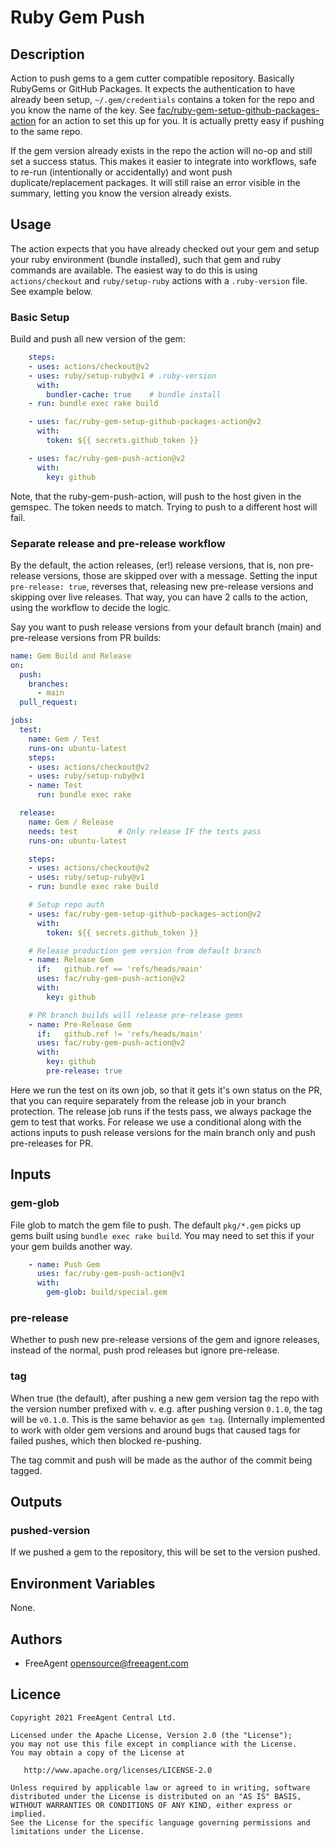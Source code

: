 # Ruby Gem Push

## Description

Action to push gems to a gem cutter compatible repository. Basically RubyGems or GitHub Packages. It expects the authentication to have already been setup, `~/.gem/credentials` contains a token for the repo and you know the name of the key.
See [fac/ruby-gem-setup-github-packages-action](https://github.com/fac/ruby-gem-setup-github-packages-action) for an action to set this up for you. It is actually pretty easy if pushing to the same repo.

If the gem version already exists in the repo the action will no-op and still set a success status. This makes it easier to integrate into workflows, safe to re-run (intentionally or accidentally) and wont push duplicate/replacement packages.
It will still raise an error visible in the summary, letting you know the version already exists.

## Usage

The action expects that you have already checked out your gem and setup your ruby environment (bundle installed), such that gem and ruby commands are available. The easiest way to do this is using `actions/checkout` and `ruby/setup-ruby` actions with a `.ruby-version` file. See example below.

### Basic Setup

Build and push all new version of the gem:

```yaml
    steps:
    - uses: actions/checkout@v2
    - uses: ruby/setup-ruby@v1 # .ruby-version
      with:
        bundler-cache: true    # bundle install
    - run: bundle exec rake build

    - uses: fac/ruby-gem-setup-github-packages-action@v2
      with:
        token: ${{ secrets.github_token }}

    - uses: fac/ruby-gem-push-action@v2
      with:
        key: github
```

Note, that the ruby-gem-push-action, will push to the host given in the gemspec. The token needs to match. Trying to push to a different host will fail.

### Separate release and pre-release workflow


By the default, the action releases, (er!) release versions, that is, non pre-release versions, those are skipped over with a message. Setting the input `pre-release: true`, reverses that, releasing new pre-release versions and skipping over live releases. That way, you can have 2 calls to the action, using the workflow to decide the logic.

Say you want to push release versions from your default branch (main) and pre-release versions from PR builds:

```yaml
name: Gem Build and Release
on:
  push:
    branches:
      - main
  pull_request:

jobs:
  test:
    name: Gem / Test
    runs-on: ubuntu-latest
    steps:
    - uses: actions/checkout@v2
    - uses: ruby/setup-ruby@v1
    - name: Test
      run: bundle exec rake

  release:
    name: Gem / Release
    needs: test         # Only release IF the tests pass
    runs-on: ubuntu-latest

    steps:
    - uses: actions/checkout@v2
    - uses: ruby/setup-ruby@v1
    - run: bundle exec rake build

    # Setup repo auth
    - uses: fac/ruby-gem-setup-github-packages-action@v2
      with:
        token: ${{ secrets.github_token }}

    # Release production gem version from default branch
    - name: Release Gem
      if:   github.ref == 'refs/heads/main'
      uses: fac/ruby-gem-push-action@v2
      with:
        key: github

    # PR branch builds will release pre-release gems
    - name: Pre-Release Gem
      if:   github.ref != 'refs/heads/main'
      uses: fac/ruby-gem-push-action@v2
      with:
        key: github
        pre-release: true
```

Here we run the test on its own job, so that it gets it's own status on the PR, that you can require separately from the release job in your branch protection.
The release job runs if the tests pass, we always package the gem to test that works. For release we use a conditional along with the actions inputs to push release versions for the main branch only and push pre-releases for PR.

## Inputs

### gem-glob

File glob to match the gem file to push. The default `pkg/*.gem` picks up gems built using `bundle exec rake build`. You may need to set this if your your gem builds another way.

```yaml
    - name: Push Gem
      uses: fac/ruby-gem-push-action@v1
      with:
        gem-glob: build/special.gem
```
### pre-release

Whether to push new pre-release versions of the gem and ignore releases, instead of the normal, push prod releases but ignore pre-release.

### tag

When true (the default), after pushing a new gem version tag the repo with
the version number prefixed with `v`. e.g. after pushing version `0.1.0`, the
tag will be `v0.1.0`. This is the same behavior as `gem tag`. (Internally
implemented to work with older gem versions and around bugs that caused tags for failed pushes, which then blocked re-pushing.

The tag commit and push will be made as the author of the commit being tagged.

## Outputs

### pushed-version

If we pushed a gem to the repository, this will be set to the version pushed.

## Environment Variables

None.
## Authors

* FreeAgent <opensource@freeagent.com>

## Licence

```
Copyright 2021 FreeAgent Central Ltd.

Licensed under the Apache License, Version 2.0 (the "License");
you may not use this file except in compliance with the License.
You may obtain a copy of the License at

   http://www.apache.org/licenses/LICENSE-2.0

Unless required by applicable law or agreed to in writing, software
distributed under the License is distributed on an "AS IS" BASIS,
WITHOUT WARRANTIES OR CONDITIONS OF ANY KIND, either express or implied.
See the License for the specific language governing permissions and
limitations under the License.
```
